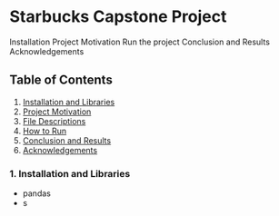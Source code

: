 # Starbucks Capstone Project

Installation
Project Motivation
Run the project
Conclusion and Results
Acknowledgements

## Table of Contents

1. [Installation and Libraries](#installation)
2. [Project Motivation](#motivation)
3. [File Descriptions](#files)
4. [How to Run](#run)
5. [Conclusion and Results](#results)
6. [Acknowledgements](#ackn)

### 1. Installation and Libraries <a name="installation"></a>

- pandas
- s
